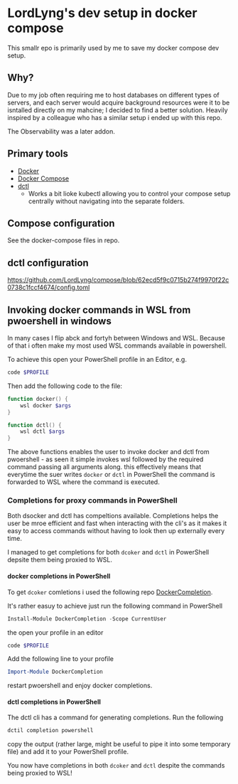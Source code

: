 # LordLyng's dev setup in docker compose

This smallr epo is primarily used by me to save my docker compose dev setup.

## Why?
Due to my job often requiring me to host databases on different types of servers, and each server would acquire background resources were it to be isntalled directly on my mahcine; I decided to find a better solution. Heavily inspired by a colleague who has a similar setup i ended up with this repo.  

The Observability was a later addon.

## Primary tools
* [Docker](https://www.docker.com/ "Docker | docker.com")
* [Docker Compose](https://docs.docker.com/compose/ "Docker compose overview | docs.docker.com")
* [dctl](https://github.com/FabienD/docker-stack "docker-stack | GitHub.com")
    * Works a bit lioke kubectl allowing you to control your compose setup centrally without navigating into the separate folders.

## Compose configuration
See the docker-compose files in repo.

## dctl configuration
https://github.com/LordLyng/compose/blob/62ecd5f9c0715b274f9970f22c0738c1fccf4674/config.toml

## Invoking docker commands in WSL from pwoershell in windows
In many cases I flip abck and fortyh between Windows and WSL. Because of that i often make my most used WSL commands available in powershell.  

To achieve this open your PowerShell profile in an Editor, e.g.
```powershell
code $PROFILE
```

Then add the following code to the file:
```powershell
function docker() {
    wsl docker $args
}

function dctl() {
    wsl dctl $args
}
```
The above functions enables the user to invoke docker and dctl from pwoershell - as seen it simple invokes wsl followed by the required command passing all arguments along. this effectively means that everytime the suer writes `docker` or `dctl` in PowerShell the command is forwarded to WSL where the command is executed.

### Completions for proxy commands in PowerShell
Both dsocker and dctl has compeltions available. Completions helps the user be mroe efficient and fast when interacting with the cli's as it makes it easy to access commands without having to look then up externally every time.

I managed to get completions for both `dcoker` and `dctl` in PowerShell depsite them being proxied to WSL.

#### docker completions in PowerShell
To get `dcoker` comletions i used the following repo [DockerCompletion](https://github.com/matt9ucci/DockerCompletion "DockerCompletion | GitHub.com").

It's rather easuy to achieve just run the following command in PowerShell
```powershell
Install-Module DockerCompletion -Scope CurrentUser
```
the open your profile in an editor
```powershell
code $PROFILE
```
Add the following line to your profile
```powershell
Import-Module DockerCompletion
```
restart pwoershell and enjoy docker completions.

#### dctl completions in PowerShell
The dctl cli has a command for generating completions.
Run the following
```powershell
dctil completion powershell
```
copy the output (rather large, might be useful to pipe it into some temporary file) and add it to your PowerShell profile.

You now have completions in both `dcoker` and `dctl` despite the commands being proxied to WSL!